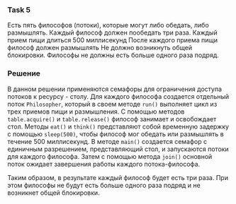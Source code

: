 ### Task 5
Есть пять философов (потоки), которые могут либо обедать, либо размышлять.
Каждый философ должен пообедать три раза. Каждый прием пищи длиться 500 миллисекунд
После каждого приема пищи философ должен размышлять
Не должно возникнуть общей блокировки.
Философы не должны есть больше одного раза подряд.

### Решение
В данном решении применяются семафоры для ограничения доступа потоков к ресурсу - столу. Для каждого философа создается отдельный поток `Philosopher`, который в своем методе `run()` выполняет цикл из трех приемов пищи и размышления.
С помощью методов `table.acquire()` и `table.release()` философ занимает и освобождает стол.
Методы `eat()` и `think()` представляют собой временную задержку с помощью `sleep(500)`, чтобы философ мог обедать или размышлять в течение 500 миллисекунд.
В методе `main()` создается семафор с единичным разрешением, представляющий стол, и запускаются потоки для каждого философа.
Затем с помощью метода `join()` основной поток ожидает завершения работы каждого потока-философа.

Таким образом, в результате каждый философ будет есть три раза.
При этом философы не будут есть больше одного раза подряд и не возникнет общей блокировки.